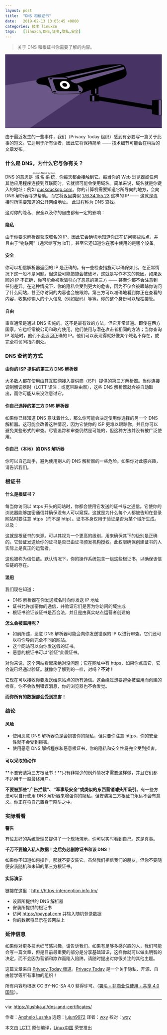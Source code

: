 ```yaml
---
layout: post
title:	"DNS 和根证书"
date:	2019-02-13 13:05:45 +0800 
categories:	技术 linuxcn 
tags:	[linuxcn,DNS,证书,隐私,安全]
---
```




> 
> 关于 DNS 和根证书你需要了解的内容。
> 
> 
> 


![](/Asserts/Images/album/201902/13/130526ey8rimkhhqoht6or.jpg)


由于最近发生的一些事件，我们（Privacy Today 组织）感到有必要写一篇关于此事的短文。它适用于所有读者，因此它将保持简单 —— 技术细节可能会在稍后的文章发布。


### 什么是 DNS，为什么它与你有关？


DNS 的意思是<ruby> 域名系统 <rt>  Domain Name System </rt></ruby>，你每天都会接触到它。每当你的 Web 浏览器或任何其他应用程序连接到互联网时，它就很可能会使用域名。简单来说，域名就是你键入的地址：例如 [duckduckgo.com](https://duckduckgo.com)。你的计算机需要知道它所导向的地方，会向 DNS 解析器寻求帮助。而它将返回类似 [176.34.155.23](http://176.34.155.23) 这样的 IP —— 这就是连接时所需要知道的公开网络地址。 此过程称为 DNS 查找。


这对你的隐私、安全以及你的自由都有一定的影响：


#### 隐私


由于你要求解析器获取域名的 IP，因此它会确切地知道你正在访问哪些站点，并且由于“物联网”（通常缩写为 IoT），甚至它还知道你在家中使用的是哪个设备。


#### 安全


你可以相信解析器返回的 IP 是正确的。有一些检查措施可以确保如此，在正常情况下这一般不是问题。但这些可能措施会被破坏，这就是写作本文的原因。如果返回的 IP 不正确，你可能会被欺骗引向了恶意的第三方 —— 甚至你都不会注意到任何差异。在这种情况下，你的隐私会受到更大的危害，因为不仅会被跟踪你访问了什么网站，甚至你访问的内容也会被跟踪。第三方可以准确地看到你正在查看的内容，收集你输入的个人信息（例如密码）等等。你的整个身份可以轻松接管。


#### 自由


审查通常是通过 DNS 实施的。这不是最有效的方法，但它非常普遍。即使在西方国家，它也经常被公司和政府使用。他们使用与潜在攻击者相同的方法；当你查询 IP 地址时，他们不会返回正确的 IP。他们可以表现得就好像某个域名不存在，或完全将访问指向别处。


### DNS 查询的方式


#### 由你的 ISP 提供的第三方 DNS 解析器


大多数人都在使用由其互联网接入提供商（ISP）提供的第三方解析器。当你连接调制解调器时（LCTT 译注：或宽带路由器），这些 DNS 解析器就会被自动取出，而你可能从来没注意过它。


#### 你自己选择的第三方 DNS 解析器


如果你已经知道 DNS 意味着什么，那么你可能会决定使用你选择的另一个 DNS 解析器。这可能会改善这种情况，因为它使你的 ISP 更难以跟踪你，并且你可以避免某些形式的审查。尽管追踪和审查仍然是可能的，但这种方法并没有被广泛使用。


#### 你自己（本地）的 DNS 解析器


你可以自己动手，避免使用别人的 DNS 解析器的一些危险。如果你对此感兴趣，请告诉我们。


### 根证书


#### 什么是根证书？


每当你访问以 https 开头的网站时，你都会使用它发送的证书与之通信。它使你的浏览器能够加密通信并确保没有人可以窥探。这就是为什么每个人都被告知在登录网站时要注意 https（而不是 http）。证书本身仅用于验证是否为某个域所生成。以及：


这就是根证书的来源。可以其视为一个更高的级别，用来确保其下的级别是正确的。它验证发送给你的证书是否已由证书颁发机构授权。此权限确保创建证书的人实际上是真正的运营者。


这也被称为信任链。默认情况下，你的操作系统包含一组这些根证书，以确保该信任链的存在。


#### 滥用


我们现在知道：


* DNS 解析器在你发送域名时向你发送 IP 地址
* 证书允许加密你的通信，并验证它们是否为你访问的域生成
* 根证书验证该证书是否合法，并且是由真实站点运营者创建的


**怎么会被滥用呢？**


* 如前所述，恶意 DNS 解析器可能会向你发送错误的 IP 以进行审查。它们还可以将你导向完全不同的网站。
* 这个网站可以向你发送假的证书。
* 恶意的根证书可以“验证”此假证书。


对你来说，这个网站看起来绝对没问题；它在网址中有 https，如果你点击它，它会说已经通过验证。就像你了解到的一样，对吗？**不对！**


它现在可以接收你要发送给原站点的所有通信。这会绕过想要避免被滥用而创建的检查。你不会收到错误消息，你的浏览器也不会发觉。


**而你所有的数据都会受到损害！**


### 结论


#### 风险


* 使用恶意 DNS 解析器总是会损害你的隐私，但只要你注意 https，你的安全性就不会受到损害。
* 使用恶意 DNS 解析程序和恶意根证书，你的隐私和安全性将完全受到损害。


#### 可以采取的动作


**不要安装第三方根证书！**只有非常少的例外情况才需要这样做，并且它们都不适用于一般最终用户。


**不要被那些“广告拦截”、“军事级安全”或类似的东西营销噱头所吸引**。有一些方法可以自行使用 DNS 解析器来增强你的隐私，但安装第三方根证书永远不会有意义。你正在将自己置身于陷阱之中。


### 实际看看


**警告**


有位友好的系统管理员提供了一个现场演示，你可以实时看到自己。这是真事。


**千万不要输入私人数据！之后务必删除证书和该 DNS！**


如果你不知道如何操作，那就不要安装它。虽然我们相信我们的朋友，但你不要随便安装随机和未知的第三方根证书。


#### 实际演示


链接在这里：<http://https-interception.info.tm/>


* 设置所提供的 DNS 解析器
* 安装所提供的根证书
* 访问 <https://paypal.com> 并输入随机登录数据
* 你的数据将显示在该网站上


### 延伸信息


如果你对更多技术细节感兴趣，请告诉我们。如果有足够多感兴趣的人，我们可能会写一篇文章，但是目前最重要的部分是分享基础知识，这样你就可以做出明智的决定，而不会因为营销和欺诈而陷入陷阱。请随时提出对你很关注的其他主题。


这篇文章来自 [Privacy Today 频道](https://t.me/privacytoday)。[Privacy Today](https://t.me/joinchat/Awg5A0UW-tzOLX7zMoTDog) 是一个关于隐私、开源、自由哲学等所有事物的组织！


所有内容均根据 CC BY-NC-SA 4.0 获得许可。（[署名 - 非商业性使用 - 共享 4.0 国际](https://creativecommons.org/licenses/by-nc-sa/4.0/)）。




---


via: <https://lushka.al/dns-and-certificates/>


作者：[Anxhelo Lushka](https://lushka.al/) 选题：[lujun9972](https://github.com/lujun9972) 译者：[wxy](https://github.com/wxy) 校对：[wxy](https://github.com/wxy)


本文由 [LCTT](https://github.com/LCTT/TranslateProject) 原创编译，[Linux中国](https://linux.cn/) 荣誉推出
